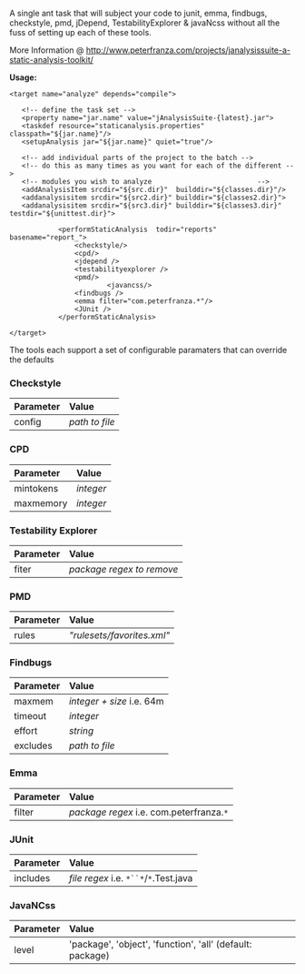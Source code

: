A single ant task that will subject your code to junit, emma,
findbugs, checkstyle, pmd, jDepend, TestabilityExplorer & javaNcss without all the fuss of setting up each of these tools.


More Information @ http://www.peterfranza.com/projects/janalysissuite-a-static-analysis-toolkit/

**Usage:**
```
<target name="analyze" depends="compile">
 
   <!-- define the task set -->
   <property name="jar.name" value="jAnalysisSuite-{latest}.jar">
   <taskdef resource="staticanalysis.properties" classpath="${jar.name}"/>               
   <setupAnalysis jar="${jar.name}" quiet="true"/>
 
   <!-- add individual parts of the project to the batch -->
   <!-- do this as many times as you want for each of the different -->
   <!-- modules you wish to analyze                          -->
   <addAnalysisItem srcdir="${src.dir}"  builddir="${classes.dir}"/>
   <addanalysisitem srcdir="${src2.dir}" builddir="${classes2.dir}">
   <addanalysisitem srcdir="${src3.dir}" builddir="${classes3.dir}" testdir="${unittest.dir}">
 
	        <performStaticAnalysis  todir="reports" basename="report_">
	        	<checkstyle/>
	        	<cpd/>
	        	<jdepend />
	        	<testabilityexplorer />
	        	<pmd/>
                        <javancss/>
	        	<findbugs />
	        	<emma filter="com.peterfranza.*"/>
	        	<JUnit />	        	
	        </performStaticAnalysis>
 
</target>
```

The tools each support a set of configurable paramaters that can override the defaults

### Checkstyle ###
|Parameter|Value|
|:--------|:----|
|config|_path to file_|

### CPD ###
|Parameter|Value|
|:--------|:----|
|mintokens|_integer_|
|maxmemory|_integer_|

### Testability Explorer ###
|Parameter|Value|
|:--------|:----|
|fiter|_package regex to remove_|

### PMD ###
|Parameter|Value|
|:--------|:----|
|rules|_"rulesets/favorites.xml"_|


### Findbugs ###
|Parameter|Value|
|:--------|:----|
|maxmem|_integer + size_ i.e. 64m|
|timeout|_integer_|
|effort|_string_|
|excludes|_path to file_|

### Emma ###
|Parameter|Value|
|:--------|:----|
|filter|_package regex_ i.e. com.peterfranza.`*`|

### JUnit ###
|Parameter|Value|
|:--------|:----|
|includes|_file regex_ i.e. `*``*`/`*`.Test.java|

### JavaNCss ###
|Parameter|Value|
|:--------|:----|
|level| 'package', 'object', 'function', 'all' (default: package)|